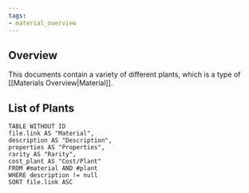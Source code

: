 ```yaml
---
tags:
- material_overview
---
```

## Overview
This documents contain a variety of different plants, which is a type of [[Materials Overview|Material]].
## List of Plants
```dataview
TABLE WITHOUT ID
file.link AS "Material",
description AS "Description",
properties AS "Properties",
rarity AS "Rarity",
cost_plant AS "Cost/Plant"
FROM #material AND #plant
WHERE description != null
SORT file.link ASC
```
